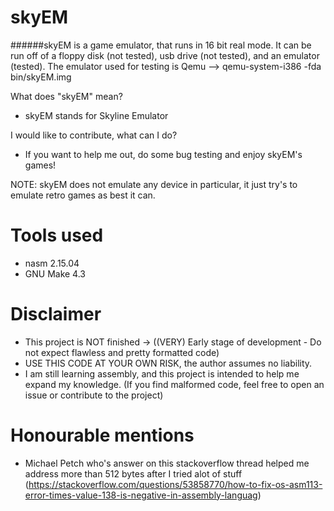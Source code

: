 # skyEM
######skyEM is a game emulator, that runs in 16 bit real mode.
It can be run off of a floppy disk (not tested), usb drive (not tested), and an emulator (tested).
The emulator used for testing is Qemu --> qemu-system-i386 -fda bin/skyEM.img

What does "skyEM" mean?
  - skyEM stands for Skyline Emulator

I would like to contribute, what can I do?
  - If you want to help me out, do some bug testing and enjoy skyEM's games!

NOTE: skyEM does not emulate any device in particular, it just try's to emulate retro games as best it can.

# Tools used
  - nasm 2.15.04
  - GNU Make 4.3 

# Disclaimer
- This project is NOT finished -> ((VERY) Early stage of development - Do not expect flawless and pretty formatted code)
- USE THIS CODE AT YOUR OWN RISK, the author assumes no liability.
- I am still learning assembly, and this project is intended to help me expand my knowledge. (If you find malformed code, feel free to open an issue or contribute to the project)

# Honourable mentions 
- Michael Petch who's answer on this stackoverflow thread helped me address more than 512 bytes after I tried alot of stuff (https://stackoverflow.com/questions/53858770/how-to-fix-os-asm113-error-times-value-138-is-negative-in-assembly-languag)
